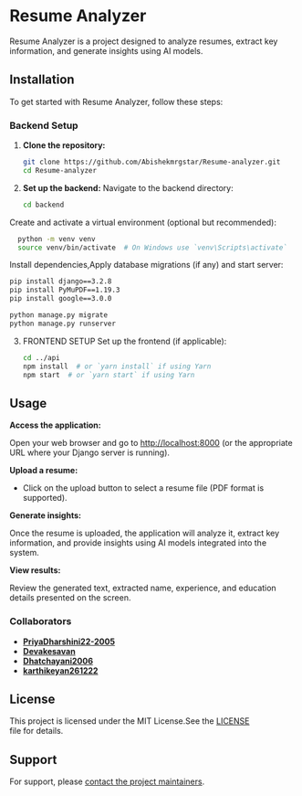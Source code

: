 # Resume Analyzer

Resume Analyzer is a project designed to analyze resumes, extract key information, and generate insights using AI models.

## Installation

To get started with Resume Analyzer, follow these steps:

### Backend Setup

1. **Clone the repository:**
   ```bash
   git clone https://github.com/Abishekmrgstar/Resume-analyzer.git
   cd Resume-analyzer
2. **Set up the backend:**
 Navigate to the backend directory:
   ```bash
   cd backend
   
 Create and activate a virtual environment (optional but recommended):
   ```bash
     python -m venv venv
     source venv/bin/activate  # On Windows use `venv\Scripts\activate`
```
 Install dependencies,Apply database migrations (if any) and start server:
  ```bash
pip install django==3.2.8
pip install PyMuPDF==1.19.3
pip install google==3.0.0

python manage.py migrate
python manage.py runserver
```
3. FRONTEND SETUP
   Set up the frontend (if applicable):
   ```bash
   cd ../api
   npm install  # or `yarn install` if using Yarn
   npm start  # or `yarn start` if using Yarn
    ```

## Usage

**Access the application:**

Open your web browser and go to [http://localhost:8000](http://localhost:8000) (or the appropriate URL where your Django server is running).

**Upload a resume:**

- Click on the upload button to select a resume file (PDF format is supported).

**Generate insights:**

Once the resume is uploaded, the application will analyze it, extract key information, and provide insights using AI models integrated into the system.

**View results:**

Review the generated text, extracted name, experience, and education details presented on the screen.

### Collaborators

- **[PriyaDharshini22-2005](https://github.com/PriyaDharshini22-2005)**
- **[Devakesavan](https://github.com/Devakesavan)**
- **[Dhatchayani2006](https://github.com/Dhatchayani2006)**
- **[karthikeyan261222](https://github.com/karthikeyan261222)**

## License

This project is licensed under the MIT License.See the [LICENSE](https://github.com/Abishekmrgstar/Resume-analyzer/blame/main/LICENSE) file for details.

## Support

For support, please [contact the project maintainers](abishekz3000a@example.com).




   
